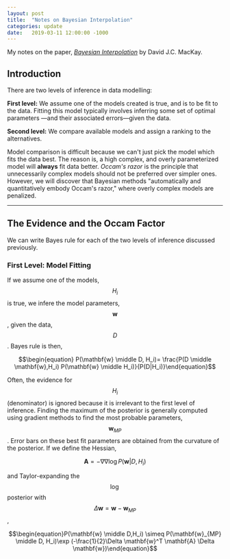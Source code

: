 ```yaml
---
layout: post
title:  "Notes on Bayesian Interpolation"
categories: update
date:   2019-03-11 12:00:00 -1000
---
```


My notes on the paper, [_Bayesian Interpolation_](http://citeseerx.ist.psu.edu/viewdoc/summary?doi=10.1.1.27.9072) by David J.C. MacKay.

## Introduction

There are two levels of inference in data modelling:

**First level:** We assume one of the models created is true, and is to be fit to the data. Fitting this model typically involves inferring some set of optimal parameters &mdash;and their associated errors&mdash;given the data.

**Second level:** We compare available models and assign a ranking to the alternatives.

Model comparison is difficult because we can't just pick the model which fits the data best. The reason is, a high complex, and overly parameterized model will **always** fit data better. _Occam's razor_ is the principle that unnecessarily complex models should not be preferred over simpler ones. However, we will discover that Bayesian methods "automatically and quantitatively embody Occam's razor," where overly complex models are penalized.

___
## The Evidence and the Occam Factor

We can write Bayes rule for each of the two levels of inference discussed previously.

### First Level: Model Fitting

If we assume one of the models, $$H_i$$ is true, we infere the model parameters, $$\mathbf{w}$$, given the data, $$D$$. Bayes rule is then,

$$\begin{equation} P(\mathbf{w} \middle D, H_i)= \frac{P(D \middle \mathbf{w},H_i) P(\mathbf{w} \middle H_i)}{P(D|H_i)}\end{equation}$$

Often, the evidence for $$H_i$$ (denominator) is ignored because it is irrelevant to the first level of inference. Finding the maximum of the posterior is generally computed using gradient methods to find the most probable parameters, $$\mathbf{w}_{MP}$$. Error bars on these best fit parameters are obtained from the curvature of the posterior. If we define the Hessian,

$$\mathbf{A} = -\nabla\nabla \log P(\mathbf{w}|D,H_i)$$

and Taylor-expanding the $$\log$$ posterior with $$\Delta\mathbf{w}=\mathbf{w}-\mathbf{w}_{MP}$$,

$$\begin{equation}P(\mathbf{w} \middle D,H_i) \simeq P(\mathbf{w}_{MP} \middle D, H_i)\exp (-\frac{1}{2}\Delta \mathbf{w}^T \mathbf{A} \Delta \mathbf{w})\end{equation}$$
